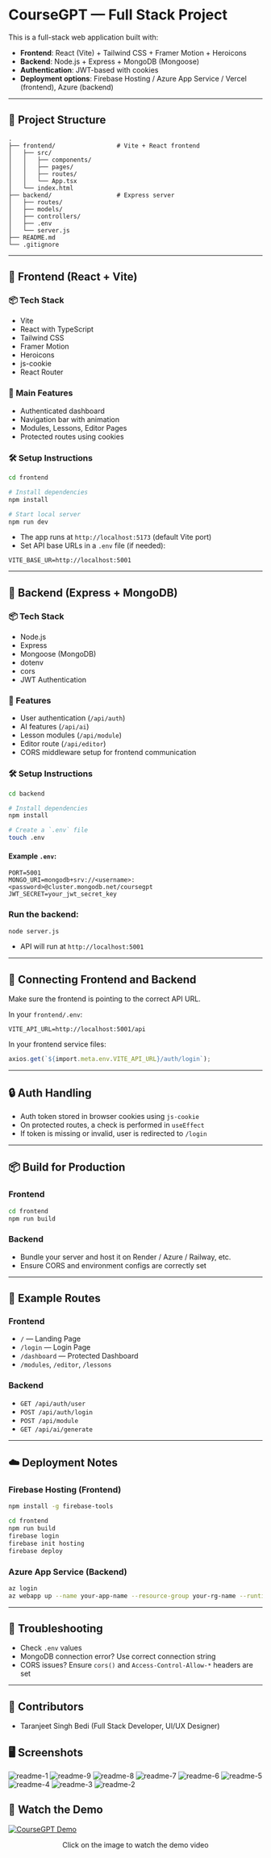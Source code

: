 # CourseGPT — Full Stack Project

This is a full-stack web application built with:

- **Frontend**: React (Vite) + Tailwind CSS + Framer Motion + Heroicons
- **Backend**: Node.js + Express + MongoDB (Mongoose)
- **Authentication**: JWT-based with cookies
- **Deployment options**: Firebase Hosting / Azure App Service / Vercel (frontend), Azure (backend)

---

## 📁 Project Structure

```
.
├── frontend/                 # Vite + React frontend
│   ├── src/
│   │   ├── components/
│   │   ├── pages/
│   │   ├── routes/
│   │   └── App.tsx
│   └── index.html
├── backend/                  # Express server
│   ├── routes/
│   ├── models/
│   ├── controllers/
│   ├── .env
│   └── server.js
├── README.md
└── .gitignore
```

---

## 🚀 Frontend (React + Vite)

### 📦 Tech Stack

- Vite
- React with TypeScript
- Tailwind CSS
- Framer Motion
- Heroicons
- js-cookie
- React Router

### 📄 Main Features

- Authenticated dashboard
- Navigation bar with animation
- Modules, Lessons, Editor Pages
- Protected routes using cookies

### 🛠️ Setup Instructions

```bash
cd frontend

# Install dependencies
npm install

# Start local server
npm run dev
```

- The app runs at `http://localhost:5173` (default Vite port)
- Set API base URLs in a `.env` file (if needed):

```env
VITE_BASE_UR=http://localhost:5001
```

---

## 🧠 Backend (Express + MongoDB)

### 📦 Tech Stack

- Node.js
- Express
- Mongoose (MongoDB)
- dotenv
- cors
- JWT Authentication

### 📄 Features

- User authentication (`/api/auth`)
- AI features (`/api/ai`)
- Lesson modules (`/api/module`)
- Editor route (`/api/editor`)
- CORS middleware setup for frontend communication

### 🛠️ Setup Instructions

```bash
cd backend

# Install dependencies
npm install

# Create a `.env` file
touch .env
```

#### Example `.env`:

```env
PORT=5001
MONGO_URI=mongodb+srv://<username>:<password>@cluster.mongodb.net/coursegpt
JWT_SECRET=your_jwt_secret_key
```

### Run the backend:

```bash
node server.js
```

- API will run at `http://localhost:5001`

---

## 🔄 Connecting Frontend and Backend

Make sure the frontend is pointing to the correct API URL.

In your `frontend/.env`:

```env
VITE_API_URL=http://localhost:5001/api
```

In your frontend service files:

```ts
axios.get(`${import.meta.env.VITE_API_URL}/auth/login`);
```

---

## 🔒 Auth Handling

- Auth token stored in browser cookies using `js-cookie`
- On protected routes, a check is performed in `useEffect`
- If token is missing or invalid, user is redirected to `/login`

---

## 📦 Build for Production

### Frontend

```bash
cd frontend
npm run build
```

### Backend

- Bundle your server and host it on Render / Azure / Railway, etc.
- Ensure CORS and environment configs are correctly set

---

## 🧪 Example Routes

### Frontend

- `/` — Landing Page
- `/login` — Login Page
- `/dashboard` — Protected Dashboard
- `/modules`, `/editor`, `/lessons`

### Backend

- `GET /api/auth/user`
- `POST /api/auth/login`
- `POST /api/module`
- `GET /api/ai/generate`

---

## ☁️ Deployment Notes

### Firebase Hosting (Frontend)

```bash
npm install -g firebase-tools

cd frontend
npm run build
firebase login
firebase init hosting
firebase deploy
```

### Azure App Service (Backend)

```bash
az login
az webapp up --name your-app-name --resource-group your-rg-name --runtime "NODE|22-lts"
```

---

## 🧹 Troubleshooting

- Check `.env` values
- MongoDB connection error? Use correct connection string
- CORS issues? Ensure `cors()` and `Access-Control-Allow-*` headers are set

---

## 👥 Contributors

- Taranjeet Singh Bedi (Full Stack Developer, UI/UX Designer)

## 🖥️ Screenshots

![readme-1](./images/readme-1.jpg)
![readme-9](./images/readme-9.jpg)
![readme-8](./images/readme-8.jpg)
![readme-7](./images/readme-7.jpg)
![readme-6](./images/readme-6.jpg)
![readme-5](./images/readme-5.jpg)
![readme-4](./images/readme-4.jpg)
![readme-3](./images/readme-3.jpg)
![readme-2](./images/readme-2.jpg)

## 🎥 Watch the Demo

[![CourseGPT Demo](./images/readme-1.jpg)](https://youtu.be/j3sZ3LEv-tU)

<p style="text-align:center">Click on the image to watch the demo video</p>
